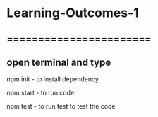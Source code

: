 # Learning-Outcomes-1

=======================
---------------------------------
open terminal and type
---------------------------------
npm init - to install dependency

npm start - to run code

npm test - to run test to test the code
